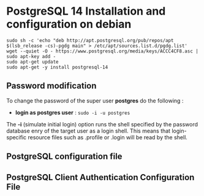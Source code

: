 # PostgreSQL 14 Installation and configuration on debian
```
sudo sh -c 'echo "deb http://apt.postgresql.org/pub/repos/apt $(lsb_release -cs)-pgdg main" > /etc/apt/sources.list.d/pgdg.list'
wget --quiet -O - https://www.postgresql.org/media/keys/ACCC4CF8.asc | sudo apt-key add -
sudo apt-get update
sudo apt-get -y install postgresql-14
```
## Password modification
To change the password of the super user **postgres** do the following :
- **login as postgres user** : ```sudo -i -u postgres```

The **-i** (simulate initial login) option runs the shell specified by the password database enry of the target user as a login shell.  This means that login-specific resource files such as .profile or .login will be read by the shell.
## PostgreSQL configuration file
## PostgreSQL Client Authentication Configuration File

